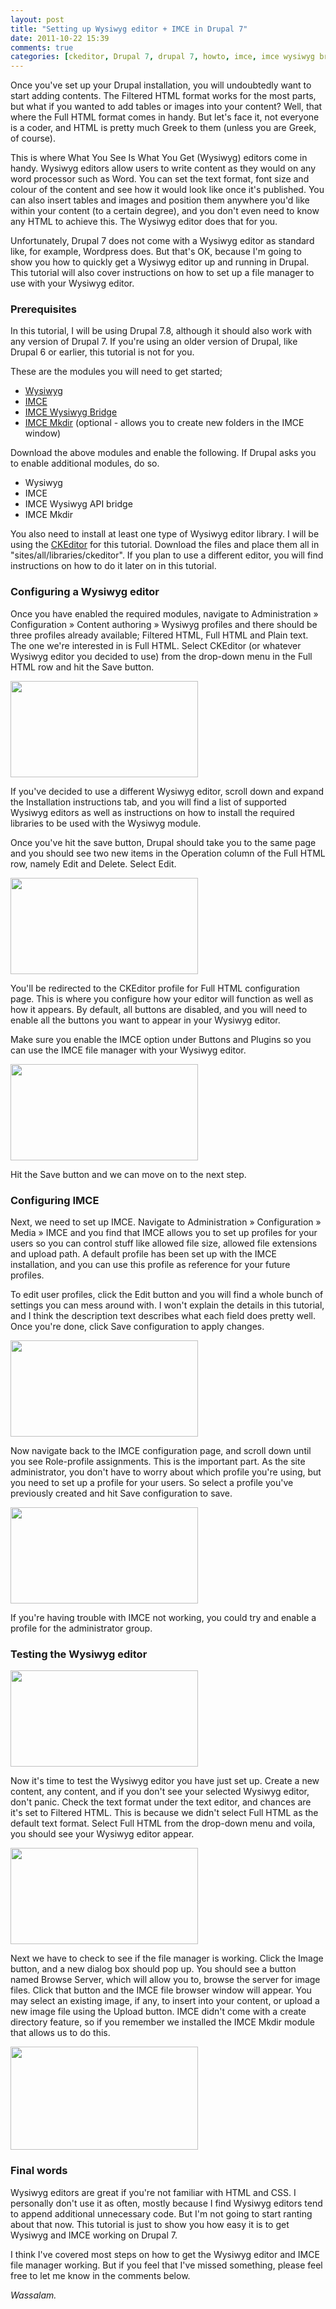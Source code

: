 ```yaml
---
layout: post
title: "Setting up Wysiwyg editor + IMCE in Drupal 7"
date: 2011-10-22 15:39
comments: true
categories: [ckeditor, Drupal 7, drupal 7, howto, imce, imce wysiwyg bridge, tutorial, Tutorials, Web Development, wysiwyg]
---
```

Once you've set up your Drupal installation, you will undoubtedly want to start adding contents. The Filtered HTML format works for the most parts, but what if you wanted to add tables or images into your content? Well, that where the Full HTML format comes in handy. But let's face it, not everyone is a coder, and HTML is pretty much Greek to them (unless you are Greek, of course).

This is where What You See Is What You Get (Wysiwyg) editors come in handy. Wysiwyg editors allow users to write content as they would on any word processor such as Word. You can set the text format, font size and colour of the content and see how it would look like once it's published. You can also insert tables and images and position them anywhere you'd like within your content (to a certain degree), and you don't even need to know any HTML to achieve this. The Wysiwyg editor does that for you.

Unfortunately, Drupal 7 does not come with a Wysiwyg editor as standard like, for example, Wordpress does. But that's OK, because I'm going to show you how to quickly get a Wysiwyg editor up and running in Drupal. This tutorial will also cover instructions on how to set up a file manager to use with your Wysiwyg editor.

<!--more-->

<h3>Prerequisites</h3>

In this tutorial, I will be using Drupal 7.8, although it should also work with any version of Drupal 7. If you're using an older version of Drupal, like Drupal 6 or earlier, this tutorial is not for you.

These are the modules you will need to get started;
<ul>
	<li><a title="Wysiwyg | drupal.org" href="http://drupal.org/project/wysiwyg" target="_blank">Wysiwyg</a></li>
	<li><a title="IMCE | drupal.org" href="http://drupal.org/project/imce" target="_blank">IMCE</a></li>
	<li><a title="IMCE Wysiwyg Bridge | drupal.org" href="http://drupal.org/project/imce_wysiwyg" target="_blank">IMCE Wysiwyg Bridge</a></li>
	<li><a title="IMCE Mkdir | drupal.org" href="http://drupal.org/project/imce_mkdir" target="_blank">IMCE Mkdir</a> (optional - allows you to create new folders in the IMCE window)</li>
</ul>
Download the above modules and enable the following. If Drupal asks you to enable additional modules, do so.
<ul>
	<li>Wysiwyg</li>
	<li>IMCE</li>
	<li>IMCE Wysiwyg API bridge</li>
	<li>IMCE Mkdir</li>
</ul>
You also need to install at least one type of Wysiwyg editor library. I will be using the <a title="CKEditor Download" href="http://ckeditor.com/download" target="_blank">CKEditor</a> for this tutorial. Download the files and place them all in "sites/all/libraries/ckeditor". If you plan to use a different editor, you will find instructions on how to do it later on in this tutorial.
<h3>Configuring a Wysiwyg editor</h3>
Once you have enabled the required modules, navigate to Administration » Configuration » Content authoring » Wysiwyg profiles and there should be three profiles already available; Filtered HTML, Full HTML and Plain text. The one we're interested in is Full HTML. Select CKEditor (or whatever Wysiwyg editor you decided to use) from the drop-down menu in the Full HTML row and hit the Save button.

<a href="http://subject9.files.wordpress.com/2011/10/configure-full-html-profile.png"><img class="aligncenter size-medium wp-image-1572" title="configure-full-html-profile" src="http://subject9.files.wordpress.com/2011/10/configure-full-html-profile.png?w=300" alt="" width="300" height="154" /></a>

If you've decided to use a different Wysiwyg editor, scroll down and expand the Installation instructions tab, and you will find a list of supported Wysiwyg editors as well as instructions on how to install the required libraries to be used with the Wysiwyg module.

Once you've hit the save button, Drupal should take you to the same page and you should see two new items in the Operation column of the Full HTML row, namely Edit and Delete. Select Edit.

<a href="http://subject9.files.wordpress.com/2011/10/edit-ckeditor-profile.png"><img class="aligncenter size-medium wp-image-1574" title="edit-ckeditor-profile" src="http://subject9.files.wordpress.com/2011/10/edit-ckeditor-profile.png?w=300" alt="" width="300" height="154" /></a>

You'll be redirected to the CKEditor profile for Full HTML configuration page. This is where you configure how your editor will function as well as how it appears. By default, all buttons are disabled, and you will need to enable all the buttons you want to appear in your Wysiwyg editor.

Make sure you enable the IMCE option under Buttons and Plugins so you can use the IMCE file manager with your Wysiwyg editor.

<a href="http://subject9.files.wordpress.com/2011/10/enable-imce-plugin.png"><img class="aligncenter size-medium wp-image-1578" title="enable-imce-plugin" src="http://subject9.files.wordpress.com/2011/10/enable-imce-plugin.png?w=300" alt="" width="300" height="154" /></a>

Hit the Save button and we can move on to the next step.
<h3>Configuring IMCE</h3>
Next, we need to set up IMCE. Navigate to Administration » Configuration » Media » IMCE and you find that IMCE allows you to set up profiles for your users so you can control stuff like allowed file size, allowed file extensions and upload path. A default profile has been set up with the IMCE installation, and you can use this profile as reference for your future profiles.

To edit user profiles, click the Edit button and you will find a whole bunch of settings you can mess around with. I won't explain the details in this tutorial, and I think the description text describes what each field does pretty well. Once you're done, click Save configuration to apply changes.

<a href="http://subject9.files.wordpress.com/2011/10/edit-imce-profile.png"><img class="aligncenter size-medium wp-image-1575" title="edit-imce-profile" src="http://subject9.files.wordpress.com/2011/10/edit-imce-profile.png?w=300" alt="" width="300" height="154" /></a>

Now navigate back to the IMCE configuration page, and scroll down until you see Role-profile assignments. This is the important part. As the site administrator, you don't have to worry about which profile you're using, but you need to set up a profile for your users. So select a profile you've previously created and hit Save configuration to save.

<a href="http://www.dnasir.com/wp-content/uploads/2011/10/set-role-profile-assignment.png"><img class="aligncenter size-medium wp-image-1582" title="set-role-profile-assignment" src="http://www.dnasir.com/wp-content/uploads/2011/10/set-role-profile-assignment.png?w=300" alt="" width="300" height="154" /></a>

If you're having trouble with IMCE not working, you could try and enable a profile for the administrator group.
<h3>Testing the Wysiwyg editor</h3>
<a href="http://www.dnasir.com/wp-content/uploads/2011/10/wysiwyg-editor.png"><img class="aligncenter size-medium wp-image-1584" title="wysiwyg-editor" src="http://www.dnasir.com/wp-content/uploads/2011/10/wysiwyg-editor.png?w=300" alt="" width="300" height="154" /></a>

Now it's time to test the Wysiwyg editor you have just set up. Create a new content, any content, and if you don't see your selected Wysiwyg editor, don't panic. Check the text format under the text editor, and chances are it's set to Filtered HTML. This is because we didn't select Full HTML as the default text format. Select Full HTML from the drop-down menu and voila, you should see your Wysiwyg editor appear.

<a href="http://subject9.files.wordpress.com/2011/10/check-text-format.png"><img class="aligncenter size-medium wp-image-1568" title="check-text-format" src="http://subject9.files.wordpress.com/2011/10/check-text-format.png?w=300" alt="" width="300" height="154" /></a>

Next we have to check to see if the file manager is working. Click the Image button, and a new dialog box should pop up. You should see a button named Browse Server, which will allow you to, browse the server for image files. Click that button and the IMCE file browser window will appear. You may select an existing image, if any, to insert into your content, or upload a new image file using the Upload button. IMCE didn't come with a create directory feature, so if you remember we installed the IMCE Mkdir module that allows us to do this.

<a href="http://subject9.files.wordpress.com/2011/10/imce-file-browser.png"><img class="aligncenter size-medium wp-image-1581" title="imce-file-browser" src="http://subject9.files.wordpress.com/2011/10/imce-file-browser.png?w=300" alt="" width="300" height="165" /></a>
<h3>Final words</h3>
Wysiwyg editors are great if you're not familiar with HTML and CSS. I personally don't use it as often, mostly because I find Wysiwyg editors tend to append additional unnecessary code. But I'm not going to start ranting about that now. This tutorial is just to show you how easy it is to get Wysiwyg and IMCE working on Drupal 7.

I think I've covered most steps on how to get the Wysiwyg editor and IMCE file manager working. But if you feel that I've missed something, please feel free to let me know in the comments below.

<em>Wassalam.</em>
